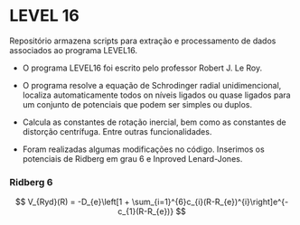 # LEVEL 16

Repositório armazena scripts para extração e processamento de dados 
associados ao programa LEVEL16.

- O programa LEVEL16 foi escrito pelo professor Robert J. Le Roy. 

- O programa resolve a equação de Schrodinger radial unidimencional, 
localiza automaticamente todos on níveis ligados ou quase ligados
para um conjunto de potenciais que podem ser simples ou duplos. 

- Calcula as constantes de rotação inercial, bem como as constantes 
de distorção centrífuga. Entre outras funcionalidades.

- Foram realizadas algumas modificações no código. Inserimos os
potenciais de Ridberg em grau 6 e Inproved Lenard-Jones.

### Ridberg 6

$$
  V_{Ryd}(R) = -D_{e}\left[1 + \sum_{i=1}^{6}c_{i}(R-R_{e})^{i}\right]e^{-c_{1}(R-R_{e})}
$$







